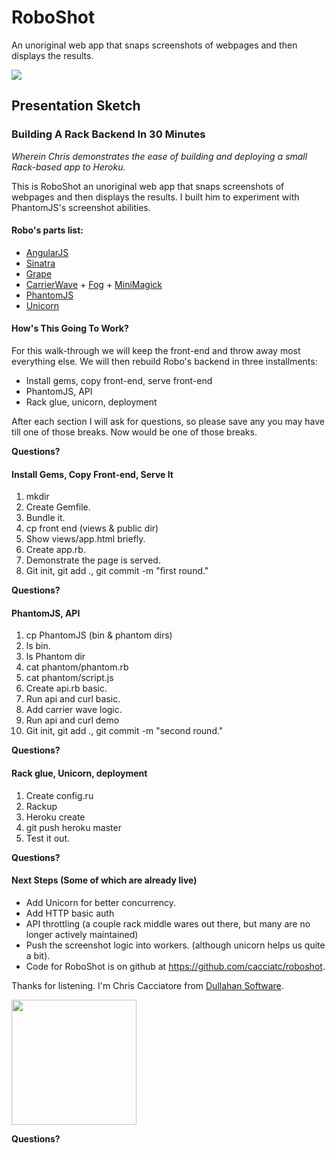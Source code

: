 RoboShot
========

An unoriginal web app that snaps screenshots of webpages and then displays the results.

<img src="https://raw.github.com/cacciatc/roboshot/master/public/img/robo.png" />

## Presentation Sketch

### Building A Rack Backend In 30 Minutes
_Wherein Chris demonstrates the ease of building and deploying a small Rack-based app to Heroku._

This is RoboShot an unoriginal web app that snaps screenshots of webpages and then displays the results. I built him
to experiment with PhantomJS's screenshot abilities.

#### Robo's parts list:

* [AngularJS](http://angularjs.org/)
* [Sinatra](http://www.sinatrarb.com/)
* [Grape](https://github.com/intridea/grape)
* [CarrierWave](https://github.com/jnicklas/carrierwave) + [Fog](http://fog.io/) + [MiniMagick](https://github.com/probablycorey/mini_magick)
* [PhantomJS](http://phantomjs.org/)
* [Unicorn](http://unicorn.bogomips.org/)

#### How's This Going To Work?

For this walk-through we will keep the front-end and throw away most everything else. 
We will then rebuild Robo's backend in three installments:

* Install gems, copy front-end, serve front-end
* PhantomJS, API
* Rack glue, unicorn, deployment

After each section I will ask for questions, so please save any you may have till one of those breaks. 
Now would be one of those breaks.

__Questions?__

#### Install Gems, Copy Front-end, Serve It

1. mkdir
2. Create Gemfile.
3. Bundle it.
4. cp front end (views & public dir)
5. Show views/app.html briefly.
6. Create app.rb.
7. Demonstrate the page is served.
8. Git init, git add ., git commit -m "first round."

__Questions?__

#### PhantomJS, API

1. cp PhantomJS (bin & phantom dirs)
2. ls bin.
3. ls Phantom dir
4. cat phantom/phantom.rb
5. cat phantom/script.js
6. Create api.rb basic.
7. Run api and curl basic.
8. Add carrier wave logic.
9. Run api and curl demo
10. Git init, git add ., git commit -m "second round."

__Questions?__

#### Rack glue, Unicorn, deployment

1. Create config.ru
2. Rackup
3. Heroku create
4. git push heroku master
5. Test it out.

__Questions?__

#### Next Steps (Some of which are already live)

* Add Unicorn for better concurrency.
* Add HTTP basic auth
* API throttling (a couple rack middle wares out there, but many are no longer actively maintained)
* Push the screenshot logic into workers. (although unicorn helps us quite a bit).
* Code for RoboShot is on github at https://github.com/cacciatc/roboshot.

Thanks for listening. I'm Chris Cacciatore from [Dullahan Software](http://www.dullahansoft.com/).

<img height=200 src="https://secure.gravatar.com/avatar/0c074910b20154ca0b2244ac1d56c176?s=420&d=https://a248.e.akamai.net/assets.github.com%2Fimages%2Fgravatars%2Fgravatar-org-420.png"/>

__Questions?__

